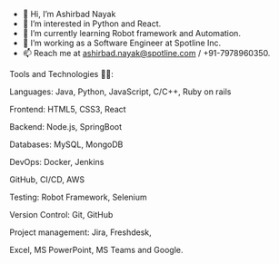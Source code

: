 - 👋 Hi, I’m Ashirbad Nayak
- 👀 I’m interested in Python and React.
- 🌱 I’m currently learning Robot framework and Automation.
- 💞️ I’m working as a Software Engineer at Spotline Inc.
- 📫 Reach me at ashirbad.nayak@spotline.com / +91-7978960350.

<!---
ashirbad-spotline/ashirbad-spotline is a ✨ special ✨ repository because its `README.md` (this file) appears on your GitHub profile.
You can click the Preview link to take a look at your changes.
--->
 

Tools and Technologies 👨‍💻:

Languages: Java, Python, JavaScript, C/C++, Ruby on rails

Frontend: HTML5, CSS3, React

Backend: Node.js, SpringBoot

Databases: MySQL, MongoDB

DevOps: Docker, Jenkins

GitHub, CI/CD, AWS

Testing: Robot Framework, Selenium

Version Control: Git, GitHub

Project management: Jira, Freshdesk, 

Excel, MS PowerPoint, MS Teams and Google.